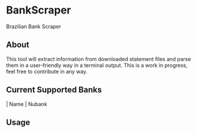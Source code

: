 # BankScraper
Brazilian Bank Scraper

## About
This tool will extract information from downloaded statement files and parse them in a user-friendly way in a terminal output.
This is a work in progress, feel free to contribute in any way.

## Current Supported Banks

| Name
| Nubank


## Usage
